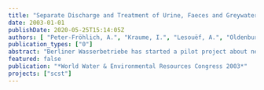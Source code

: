 ```yaml
---
title: "Separate Discharge and Treatment of Urine, Faeces and Greywater Pilot Project"
date: 2003-01-01
publishDate: 2020-05-25T15:14:05Z
authors: [ "Peter-Fröhlich, A.", "Kraume, I.", "Lesouëf, A.", "Oldenburg, M." ]
publication_types: ["0"]
abstract: "Berliner Wasserbetriebe has started a pilot project about new sanitation concepts in conjunction with Vivendi Water in the framework of the Kompetenzzentrum Wasser Berlin. In order to define the experiments for testing new, sustainable sanitation con-cepts a pre-study has been done. This study includes a cost comparison between two new sanitation concepts with gravity and vacuum separation toilets and the conven-tional system. It could be demonstrated that the new sanitation concepts may have cost advantages depending on the situation. This was a further motivation starting a pilot project in Berlin/Brandenburg testing the above mentioned toilet systems under realistic conditions. The operation of the gravity separation toilets concept will start in the summer 2003."
featured: false
publication: "*World Water & Environmental Resources Congress 2003*"
projects: ["scst"]
---
```


